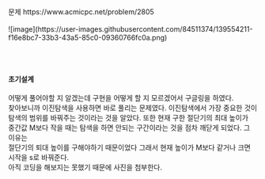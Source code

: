 ### 

<br>
문제 https://www.acmicpc.net/problem/2805
<br>
<br>
![image](https://user-images.githubusercontent.com/84511374/139554211-f16e8bc7-33b3-43a5-85c0-09360766fc0a.png)


```C

```

<br>

#### 초기설계
어떻게 풀어야할 지 알겠는데 구현을 어떻게 할 지 모르겠어서 구글링을 하였다.<br>
찾아보니까 이진탐색을 사용하면 바로 풀리는 문제였다. 이진탐색에서 가장 중요한 것이<br>
탐색의 범위를 바꿔주는 것이라는 것을 알았다. 또한 현재 구한 절단기의 최대 높이가 <br>
중간값 M보다 작을 때는 탐색을 하면 안되는 구간이라는 것을 점차 깨닫게 되었다. 그 이유는<br>
절단기의 퇴대 높이를 구해야하기 때문이었다 그래서 현재 높이가 M보다 같거나 크면 시작을 s로 바꿔준다.<br>
아직 코딩을 해보지는 못했기 때문에 사진을 첨부한다.
